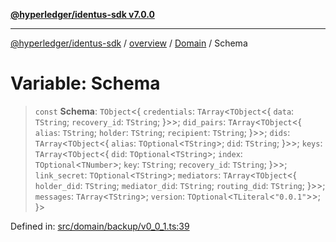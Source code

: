 [**@hyperledger/identus-sdk v7.0.0**](../../../../README.md)

***

[@hyperledger/identus-sdk](../../../../README.md) / [overview](../../../README.md) / [Domain](../README.md) / Schema

# Variable: Schema

> `const` **Schema**: `TObject`\<\{ `credentials`: `TArray`\<`TObject`\<\{ `data`: `TString`; `recovery_id`: `TString`; \}\>\>; `did_pairs`: `TArray`\<`TObject`\<\{ `alias`: `TString`; `holder`: `TString`; `recipient`: `TString`; \}\>\>; `dids`: `TArray`\<`TObject`\<\{ `alias`: `TOptional`\<`TString`\>; `did`: `TString`; \}\>\>; `keys`: `TArray`\<`TObject`\<\{ `did`: `TOptional`\<`TString`\>; `index`: `TOptional`\<`TNumber`\>; `key`: `TString`; `recovery_id`: `TString`; \}\>\>; `link_secret`: `TOptional`\<`TString`\>; `mediators`: `TArray`\<`TObject`\<\{ `holder_did`: `TString`; `mediator_did`: `TString`; `routing_did`: `TString`; \}\>\>; `messages`: `TArray`\<`TString`\>; `version`: `TOptional`\<`TLiteral`\<`"0.0.1"`\>\>; \}\>

Defined in: [src/domain/backup/v0\_0\_1.ts:39](https://github.com/hyperledger/identus-edge-agent-sdk-ts/blob/96423ee84b124a31ce63036d9d623d1cb73a13c2/src/domain/backup/v0_0_1.ts#L39)
